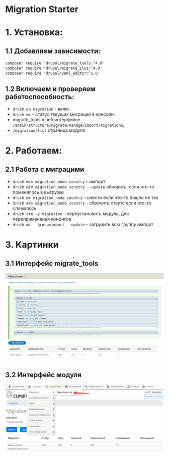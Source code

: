 # Migration Starter

# 1. Установка:
## 1.1 Добавляем зависимости:
```
composer require 'drupal/migrate_tools:^4.0'
composer require 'drupal/migrate_plus:^4.0'
composer require 'drupal/yaml_editor:^1.0'
```

## 1.2 Включаем и проверяем работоспособность:
  * `drush en migration` - вклю
  * `drush ms` - статус текущих миграций в консоли.
  * migrate_tools в веб интерфейсе `/admin/structure/migrate/manage/import/migrations`,
  * `/migration/list` страница модуля

# 2. Работаем:

## 2.1 Работа с миграцими
  * `drush mim migration_node_country` - импорт
  * `drush mim migration_node_country --update` обновить, если что-то поменялось в выгрузке
  * `drush mr migration_node_country` - снести если что-то пошло не так
  * `drush mrs migration_node_country` - сбросить стаутс если что-то сломалось
  * `drush dre -y migration` - переустановить модуль, для переприменения конфигов
  * `drush mi --group=import --update` - загрузить всю группу импорт

# 3. Картинки
## 3.1 Интерфейс migrate_tools
<img src="https://github.com/politsin/help/blob/master/migration/migration-group.png?raw=true">

## 3.2 Интерфейс модуля
<img src="https://github.com/politsin/help/blob/master/migration/migration-exec.png?raw=true">
